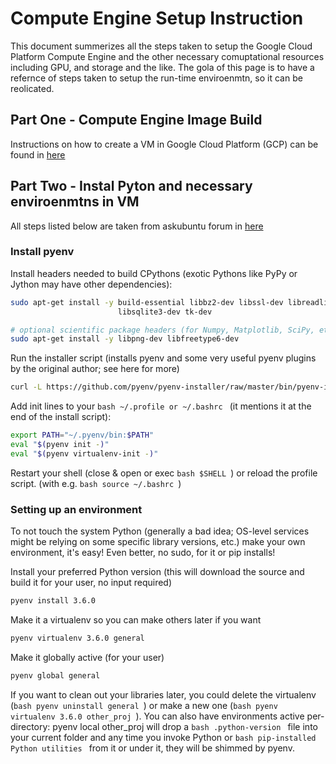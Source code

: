 # Compute Engine Setup Instruction #

<!---
layout: page
mathjax: true
permalink: github.com/Mednovation/ClassificationALG/ComputeEngineSetu
-->

This document summerizes all the steps taken to setup the Google Cloud Platform Compute Engine and the other necessary comuptational resources including GPU, and storage and the like. The gola of this page is to have a refernce of steps taken to setup the run-time enviroenmtn, so it can be reolicated.

## Part One - Compute Engine Image Build
Instructions on how to create a VM in Google Cloud Platform (GCP) can be found in [here](http://cs231n.github.io/gce-tutorial/)


## Part Two - Instal Pyton and necessary enviroenmtns in VM
All steps listed below are taken from askubuntu forum in [here](https://askubuntu.com/questions/865554/how-do-i-install-python-3-6-using-apt-get)

### Install pyenv ###
Install headers needed to build CPythons (exotic Pythons like PyPy or Jython may have other dependencies):

```bash
sudo apt-get install -y build-essential libbz2-dev libssl-dev libreadline-dev \
                        libsqlite3-dev tk-dev

# optional scientific package headers (for Numpy, Matplotlib, SciPy, etc.)
sudo apt-get install -y libpng-dev libfreetype6-dev    
```

Run the installer script (installs pyenv and some very useful pyenv plugins by the original author; see here for more)
```bash
curl -L https://github.com/pyenv/pyenv-installer/raw/master/bin/pyenv-installer | bash
```
Add init lines to your ```bash ~/.profile or ~/.bashrc ``` (it mentions it at the end of the install script):
```bash
export PATH="~/.pyenv/bin:$PATH"
eval "$(pyenv init -)"
eval "$(pyenv virtualenv-init -)"
```
Restart your shell (close & open or exec ```bash $SHELL ```) or reload the profile script. (with e.g. ```bash source ~/.bashrc ```)

### Setting up an environment ###
To not touch the system Python (generally a bad idea; OS-level services might be relying on some specific library versions, etc.) make your own environment, it's easy! Even better, no sudo, for it or pip installs!

Install your preferred Python version (this will download the source and build it for your user, no input required)
```bash
pyenv install 3.6.0
```
Make it a virtualenv so you can make others later if you want
```bash
pyenv virtualenv 3.6.0 general
```
Make it globally active (for your user)
```bash
pyenv global general
```
If you want to clean out your libraries later, you could delete the virtualenv (```bash pyenv uninstall general ```) or make a new one (```bash pyenv virtualenv 3.6.0 other_proj ```). You can also have environments active per-directory: pyenv local other_proj will drop a ```bash .python-version ``` file into your current folder and any time you invoke Python or ```bash pip-installed Python utilities ``` from it or under it, they will be shimmed by pyenv.
